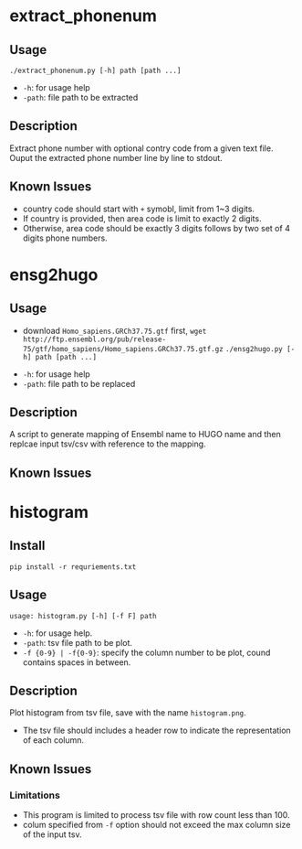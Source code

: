 # extract_phonenum

## Usage
`./extract_phonenum.py [-h] path [path ...]`
- `-h`: for usage help
- `-path`: file path to be extracted

## Description
Extract phone number with optional contry code from a given text file. Ouput the extracted phone
number line by line to stdout.

## Known Issues

* country code should start with `+` symobl, limit from 1~3 digits.
* If country is provided, then area code is limit to exactly 2 digits.
* Otherwise, area code should be exactly 3 digits follows by two set of 4 digits phone numbers.

# ensg2hugo

## Usage
* download `Homo_sapiens.GRCh37.75.gtf` first, `wget http://ftp.ensembl.org/pub/release-75/gtf/homo_sapiens/Homo_sapiens.GRCh37.75.gtf.gz`
`./ensg2hugo.py [-h] path [path ...]`
- `-h`: for usage help
- `-path`: file path to be replaced

## Description
A script to generate mapping of Ensembl name to HUGO name and then replcae input tsv/csv with reference to the mapping.

## Known Issues

# histogram

## Install
`pip install -r requriements.txt`

## Usage
`usage: histogram.py [-h] [-f F] path`
- `-h`: for usage help.
- `-path`: tsv file path to be plot.
- `-f {0-9} | -f{0-9}`: specify the column number to be plot, cound contains spaces in between.

## Description
Plot histogram from tsv file, save with the name `histogram.png`.
* The tsv file should includes a header row to indicate the representation of each column. 

## Known Issues

### Limitations
* This program is limited to process tsv file with row count less than 100.
* colum specified from `-f` option should not exceed the max column size of the input tsv.

